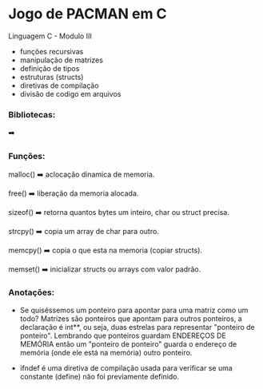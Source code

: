 # Jogo de PACMAN em C

Linguagem C - Modulo III

* funções recursivas
* manipulação de matrizes
* definição de tipos
* estruturas (structs)
* diretivas de compilação
* divisão de codigo em arquivos

### Bibliotecas:

:arrow_right: 

### Funções:

malloc() :arrow_right: aclocação dinamica de memoria.

free() :arrow_right: liberação da memoria alocada.

sizeof() :arrow_right: retorna quantos bytes um inteiro, char ou struct precisa.

strcpy() :arrow_right: copia um array de char para outro.

memcpy() :arrow_right: copia o que esta na memoria (copiar structs).

memset() :arrow_right: inicializar structs ou arrays com valor padrão.


### Anotações:

* Se quiséssemos um ponteiro para apontar para uma matriz como um todo? Matrizes são ponteiros que apontam para outros ponteiros, a declaração é int**, ou seja, duas estrelas para representar "ponteiro de ponteiro". Lembrando que ponteiros guardam ENDEREÇOS DE MEMÓRIA então um "ponteiro de ponteiro" guarda o endereço de memória (onde ele está na memória) outro ponteiro.

* ifndef é uma diretiva de compilação usada para verificar se uma constante (define) não foi previamente definido.